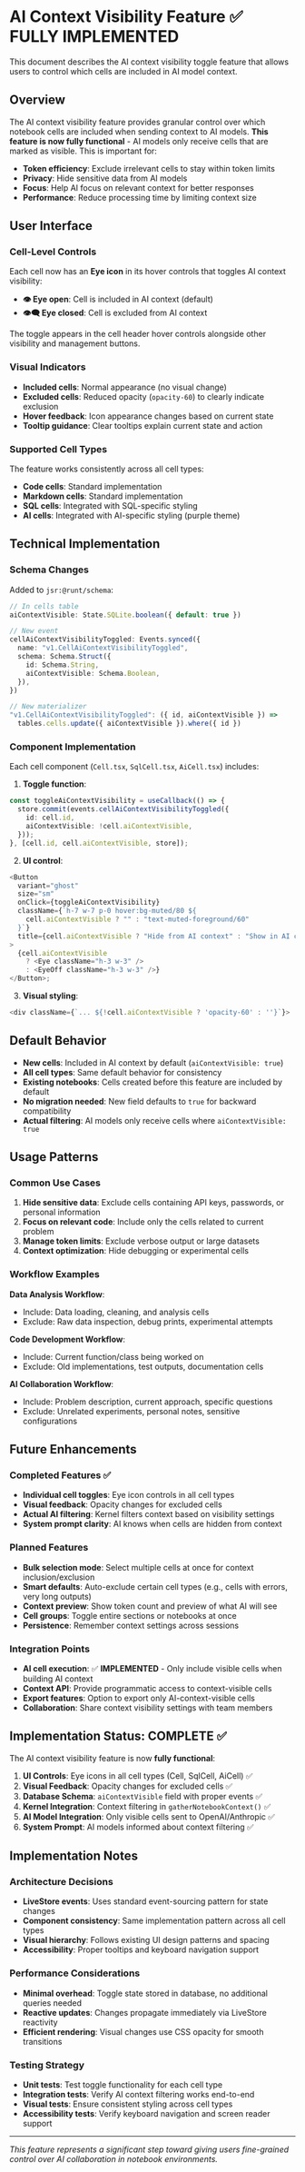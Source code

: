 # AI Context Visibility Feature ✅ FULLY IMPLEMENTED

This document describes the AI context visibility toggle feature that allows
users to control which cells are included in AI model context.

## Overview

The AI context visibility feature provides granular control over which notebook
cells are included when sending context to AI models. **This feature is now
fully functional** - AI models only receive cells that are marked as visible.
This is important for:

- **Token efficiency**: Exclude irrelevant cells to stay within token limits
- **Privacy**: Hide sensitive data from AI models
- **Focus**: Help AI focus on relevant context for better responses
- **Performance**: Reduce processing time by limiting context size

## User Interface

### Cell-Level Controls

Each cell now has an **Eye icon** in its hover controls that toggles AI context
visibility:

- **👁️ Eye open**: Cell is included in AI context (default)
- **👁️‍🗨️ Eye closed**: Cell is excluded from AI context

The toggle appears in the cell header hover controls alongside other visibility
and management buttons.

### Visual Indicators

- **Included cells**: Normal appearance (no visual change)
- **Excluded cells**: Reduced opacity (`opacity-60`) to clearly indicate
  exclusion
- **Hover feedback**: Icon appearance changes based on current state
- **Tooltip guidance**: Clear tooltips explain current state and action

### Supported Cell Types

The feature works consistently across all cell types:

- **Code cells**: Standard implementation
- **Markdown cells**: Standard implementation
- **SQL cells**: Integrated with SQL-specific styling
- **AI cells**: Integrated with AI-specific styling (purple theme)

## Technical Implementation

### Schema Changes

Added to `jsr:@runt/schema`:

```typescript
// In cells table
aiContextVisible: State.SQLite.boolean({ default: true })

// New event
cellAiContextVisibilityToggled: Events.synced({
  name: "v1.CellAiContextVisibilityToggled",
  schema: Schema.Struct({
    id: Schema.String,
    aiContextVisible: Schema.Boolean,
  }),
})

// New materializer
"v1.CellAiContextVisibilityToggled": ({ id, aiContextVisible }) =>
  tables.cells.update({ aiContextVisible }).where({ id })
```

### Component Implementation

Each cell component (`Cell.tsx`, `SqlCell.tsx`, `AiCell.tsx`) includes:

1. **Toggle function**:

```typescript
const toggleAiContextVisibility = useCallback(() => {
  store.commit(events.cellAiContextVisibilityToggled({
    id: cell.id,
    aiContextVisible: !cell.aiContextVisible,
  }));
}, [cell.id, cell.aiContextVisible, store]);
```

2. **UI control**:

```typescript
<Button
  variant="ghost"
  size="sm"
  onClick={toggleAiContextVisibility}
  className={`h-7 w-7 p-0 hover:bg-muted/80 ${
    cell.aiContextVisible ? "" : "text-muted-foreground/60"
  }`}
  title={cell.aiContextVisible ? "Hide from AI context" : "Show in AI context"}
>
  {cell.aiContextVisible
    ? <Eye className="h-3 w-3" />
    : <EyeOff className="h-3 w-3" />}
</Button>;
```

3. **Visual styling**:

```typescript
<div className={`... ${!cell.aiContextVisible ? 'opacity-60' : ''}`}>
```

## Default Behavior

- **New cells**: Included in AI context by default (`aiContextVisible: true`)
- **All cell types**: Same default behavior for consistency
- **Existing notebooks**: Cells created before this feature are included by
  default
- **No migration needed**: New field defaults to `true` for backward
  compatibility
- **Actual filtering**: AI models only receive cells where
  `aiContextVisible: true`

## Usage Patterns

### Common Use Cases

1. **Hide sensitive data**: Exclude cells containing API keys, passwords, or
   personal information
2. **Focus on relevant code**: Include only the cells related to current problem
3. **Manage token limits**: Exclude verbose output or large datasets
4. **Context optimization**: Hide debugging or experimental cells

### Workflow Examples

**Data Analysis Workflow**:

- Include: Data loading, cleaning, and analysis cells
- Exclude: Raw data inspection, debug prints, experimental attempts

**Code Development Workflow**:

- Include: Current function/class being worked on
- Exclude: Old implementations, test outputs, documentation cells

**AI Collaboration Workflow**:

- Include: Problem description, current approach, specific questions
- Exclude: Unrelated experiments, personal notes, sensitive configurations

## Future Enhancements

### Completed Features ✅

- **Individual cell toggles**: Eye icon controls in all cell types
- **Visual feedback**: Opacity changes for excluded cells
- **Actual AI filtering**: Kernel filters context based on visibility settings
- **System prompt clarity**: AI knows when cells are hidden from context

### Planned Features

- **Bulk selection mode**: Select multiple cells at once for context
  inclusion/exclusion
- **Smart defaults**: Auto-exclude certain cell types (e.g., cells with errors,
  very long outputs)
- **Context preview**: Show token count and preview of what AI will see
- **Cell groups**: Toggle entire sections or notebooks at once
- **Persistence**: Remember context settings across sessions

### Integration Points

- **AI cell execution**: ✅ **IMPLEMENTED** - Only include visible cells when
  building AI context
- **Context API**: Provide programmatic access to context-visible cells
- **Export features**: Option to export only AI-context-visible cells
- **Collaboration**: Share context visibility settings with team members

## Implementation Status: COMPLETE ✅

The AI context visibility feature is now **fully functional**:

1. **UI Controls**: Eye icons in all cell types (Cell, SqlCell, AiCell) ✅
2. **Visual Feedback**: Opacity changes for excluded cells ✅
3. **Database Schema**: `aiContextVisible` field with proper events ✅
4. **Kernel Integration**: Context filtering in `gatherNotebookContext()` ✅
5. **AI Model Integration**: Only visible cells sent to OpenAI/Anthropic ✅
6. **System Prompt**: AI models informed about context filtering ✅

## Implementation Notes

### Architecture Decisions

- **LiveStore events**: Uses standard event-sourcing pattern for state changes
- **Component consistency**: Same implementation pattern across all cell types
- **Visual hierarchy**: Follows existing UI design patterns and spacing
- **Accessibility**: Proper tooltips and keyboard navigation support

### Performance Considerations

- **Minimal overhead**: Toggle state stored in database, no additional queries
  needed
- **Reactive updates**: Changes propagate immediately via LiveStore reactivity
- **Efficient rendering**: Visual changes use CSS opacity for smooth transitions

### Testing Strategy

- **Unit tests**: Test toggle functionality for each cell type
- **Integration tests**: Verify AI context filtering works end-to-end
- **Visual tests**: Ensure consistent styling across cell types
- **Accessibility tests**: Verify keyboard navigation and screen reader support

---

_This feature represents a significant step toward giving users fine-grained
control over AI collaboration in notebook environments._
